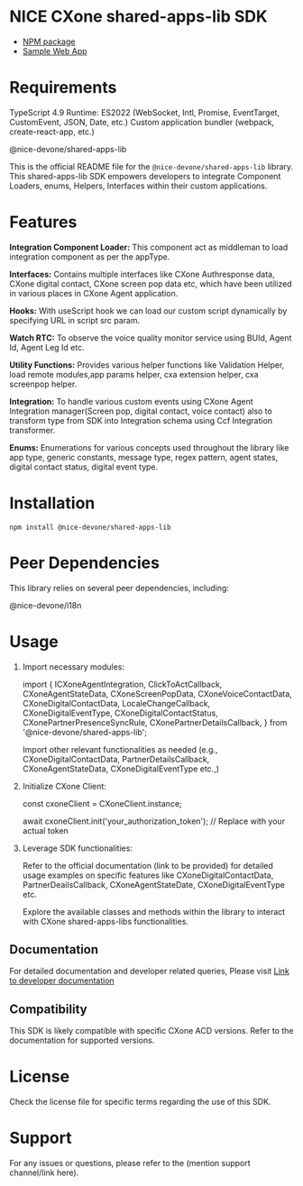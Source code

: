 # NICE CXone shared-apps-lib SDK

*  [NPM package](https://www.npmjs.com/package/@nice-devone/shared-apps-lib)
*  [Sample Web App](https://github.com/nice-cxone/webapp-acd-cxagent-sdk-consumer)

# Requirements

TypeScript 4.9
Runtime: ES2022 (WebSocket, Intl, Promise, EventTarget, CustomEvent, JSON, Date, etc.)
Custom application bundler (webpack, create-react-app, etc.)

@nice-devone/shared-apps-lib

This is the official README file for the `@nice-devone/shared-apps-lib` library. This shared-apps-lib SDK empowers developers to integrate Component Loaders, enums, Helpers, Interfaces within their custom applications.

# Features

<b>Integration Component Loader:</b> This component act as middleman to load integration component as per the appType.

<b>Interfaces:</b> Contains multiple interfaces like CXone Authresponse data, CXone digital contact, CXone screen pop data etc, which have been utilized in various places in CXone Agent application.

<b>Hooks:</b> With useScript hook we can load our custom script dynamically by specifying URL in script src param.

<b>Watch RTC:</b> To observe the voice quality monitor service using BUId, Agent Id, Agent Leg Id etc.

<b>Utility Functions:</b> Provides various helper functions like Validation Helper, load remote modules,app params helper, cxa extension helper, cxa screenpop helper.

<b>Integration:</b> To handle various custom events using CXone Agent Integration manager(Screen pop, digital contact, voice contact) also to transform type from SDK into Integration schema using Ccf Integration transformer.

<b>Enums:</b> Enumerations for various concepts used throughout the library like app type, generic constants, message type, regex pattern, agent states, digital contact status, digital event type.


# Installation

`npm install @nice-devone/shared-apps-lib`

# Peer Dependencies
This library relies on several peer dependencies, including:

@nice-devone/i18n

# Usage

1. Import necessary modules: 


    import {
      ICXoneAgentIntegration,
      ClickToActCallback,
      CXoneAgentStateData,
      CXoneScreenPopData,
      CXoneVoiceContactData,
      CXoneDigitalContactData,
      LocaleChangeCallback,
      CXoneDigitalEventType,
      CXoneDigitalContactStatus,
      CXonePartnerPresenceSyncRule,
      CXonePartnerDetailsCallback,
    } from '@nice-devone/shared-apps-lib';


    Import other relevant functionalities as needed (e.g., CXoneDigitalContactData, PartnerDetailsCallback, CXoneAgentStateData, CXoneDigitalEventType etc.,)

2. Initialize CXone Client:


    const cxoneClient = CXoneClient.instance;

    await cxoneClient.init('your_authorization_token'); // Replace with your actual token

3. Leverage SDK functionalities:

    Refer to the official documentation (link to be provided) for detailed usage examples on specific features like CXoneDigitalContactData, PartnerDeailsCallback, CXoneAgentStateDate, CXoneDigitalEventType etc.

    Explore the available classes and methods within the library to interact with CXone shared-apps-libs functionalities.

## Documentation

For detailed documentation and developer related queries, Please visit  [Link to developer documentation](https://developer.niceincontact.com/)

## Compatibility

This SDK is likely compatible with specific CXone ACD versions. Refer to the documentation for supported versions.

# License

Check the license file for specific terms regarding the use of this SDK.

# Support

For any issues or questions, please refer to the (mention support channel/link here).